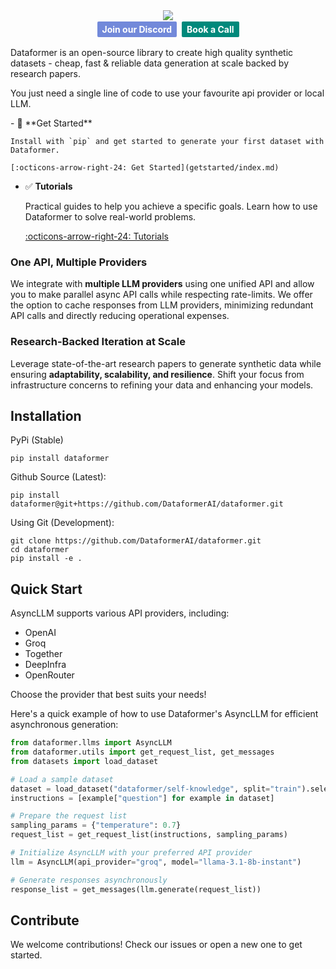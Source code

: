 <div align="center">
  <img src="https://github.com/DataformerAI/dataformer/assets/39311993/b2515523-19a9-4a54-8f12-1f8de24b7a9f"/>
</div>

<div align="center"  class="margin-top: 20px;" >
  <a href="https://dataformer.ai/discord" style="display: inline-block; background-color: #7289DA; color: white; padding: 4px 8px; margin: 2px; text-decoration: none; font-weight: bold; border-radius: 2px;">
    Join our Discord
  </a>
  <a href="https://dataformer.ai/call" style="display: inline-block; background-color: #00897B; color: white; padding: 4px 8px; margin: 2px; text-decoration: none; font-weight: bold; border-radius: 2px;">
    Book a Call
  </a>
</div>

Dataformer is an open-source library to create high quality synthetic datasets - cheap, fast & reliable data generation at scale backed by research papers.     

You just need a single line of code to use your favourite api provider or local LLM.


<div class="grid cards" markdown>
- 🚀 **Get Started**

    Install with `pip` and get started to generate your first dataset with Dataformer.

    [:octicons-arrow-right-24: Get Started](getstarted/index.md)


- ✅️ **Tutorials**

    Practical guides to help you achieve a specific goals. Learn how to use Dataformer to solve real-world problems.

    [:octicons-arrow-right-24: Tutorials](tutorials/index.md)


</div>

### One API, Multiple Providers

We integrate with **multiple LLM providers** using one unified API and allow you to make parallel async API calls while respecting rate-limits. We offer the option to cache responses from LLM providers, minimizing redundant API calls and directly reducing operational expenses.

### Research-Backed Iteration at Scale
 
Leverage state-of-the-art research papers to generate synthetic data while ensuring **adaptability, scalability, and resilience**. Shift your focus from infrastructure concerns to refining your data and enhancing your models.

## Installation

PyPi (Stable)
```
pip install dataformer
```

Github Source (Latest):
```
pip install dataformer@git+https://github.com/DataformerAI/dataformer.git 
```

Using Git (Development):
```
git clone https://github.com/DataformerAI/dataformer.git
cd dataformer
pip install -e .
```
## Quick Start

AsyncLLM supports various API providers, including:
- OpenAI
- Groq
- Together
- DeepInfra
- OpenRouter

Choose the provider that best suits your needs!

Here's a quick example of how to use Dataformer's AsyncLLM for efficient asynchronous generation:
```python
from dataformer.llms import AsyncLLM
from dataformer.utils import get_request_list, get_messages
from datasets import load_dataset

# Load a sample dataset
dataset = load_dataset("dataformer/self-knowledge", split="train").select(range(3))
instructions = [example["question"] for example in dataset]

# Prepare the request list
sampling_params = {"temperature": 0.7}
request_list = get_request_list(instructions, sampling_params)

# Initialize AsyncLLM with your preferred API provider
llm = AsyncLLM(api_provider="groq", model="llama-3.1-8b-instant")

# Generate responses asynchronously
response_list = get_messages(llm.generate(request_list))
```
## Contribute

We welcome contributions! Check our issues or open a new one to get started.